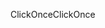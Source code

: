<span data-ttu-id="03811-101">ClickOnce</span><span class="sxs-lookup"><span data-stu-id="03811-101">ClickOnce</span></span>